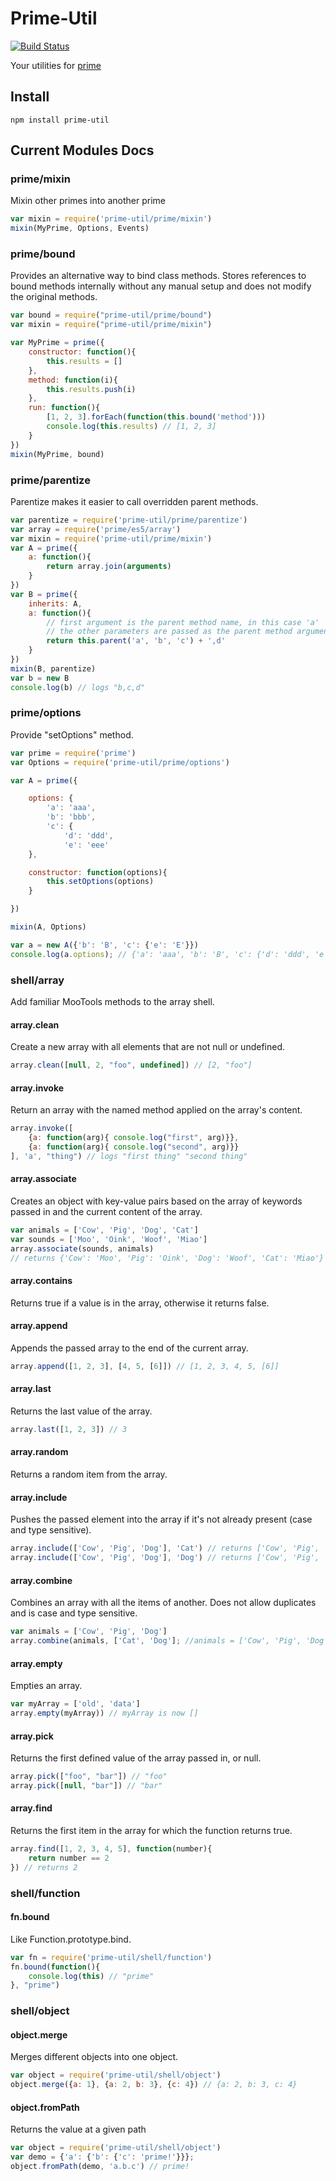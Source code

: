 Prime-Util
==========

[![Build Status](https://secure.travis-ci.org/arian/prime-util.png)](http://travis-ci.org/arian/prime-util)

Your utilities for [prime](https://github.com/mootools/prime)

## Install

    npm install prime-util

## Current Modules Docs

### prime/mixin

Mixin other primes into another prime

```js
var mixin = require('prime-util/prime/mixin')
mixin(MyPrime, Options, Events)
```

### prime/bound

Provides an alternative way to bind class methods. Stores references to bound
methods internally without any manual setup and does not modify the original
methods.

```js
var bound = require("prime-util/prime/bound")
var mixin = require("prime-util/prime/mixin")

var MyPrime = prime({
    constructor: function(){
        this.results = []
    },
    method: function(i){
        this.results.push(i)
    },
    run: function(){
        [1, 2, 3].forEach(function(this.bound('method')))
        console.log(this.results) // [1, 2, 3]
    }
})
mixin(MyPrime, bound)
```

### prime/parentize

Parentize makes it easier to call overridden parent methods.

```js
var parentize = require('prime-util/prime/parentize')
var array = require('prime/es5/array')
var mixin = require('prime-util/prime/mixin')
var A = prime({
    a: function(){
        return array.join(arguments)
    }
})
var B = prime({
    inherits: A,
    a: function(){
        // first argument is the parent method name, in this case 'a'
        // the other parameters are passed as the parent method arguments
        return this.parent('a', 'b', 'c') + ',d'
    }
})
mixin(B, parentize)
var b = new B
console.log(b) // logs "b,c,d"
```

### prime/options

Provide "setOptions" method.

```js
var prime = require('prime')
var Options = require('prime-util/prime/options')

var A = prime({

    options: {
        'a': 'aaa',
        'b': 'bbb',
        'c': {
            'd': 'ddd',
            'e': 'eee'
    },

    constructor: function(options){
        this.setOptions(options)
    }

})

mixin(A, Options)

var a = new A({'b': 'B', 'c': {'e': 'E'}})
console.log(a.options); // {'a': 'aaa', 'b': 'B', 'c': {'d': 'ddd', 'e': 'E'}}
```

### shell/array

Add familiar MooTools methods to the array shell.

#### array.clean

Create a new array with all elements that are not null or undefined.

```js
array.clean([null, 2, "foo", undefined]) // [2, "foo"]
```

#### array.invoke

Return an array with the named method applied on the array's content.

```js
array.invoke([
    {a: function(arg){ console.log("first", arg)}},
    {a: function(arg){ console.log("second", arg)}}
], 'a', "thing") // logs "first thing" "second thing"
```

#### array.associate

Creates an object with key-value pairs based on the array of keywords passed in
and the current content of the array.

```js
var animals = ['Cow', 'Pig', 'Dog', 'Cat']
var sounds = ['Moo', 'Oink', 'Woof', 'Miao']
array.associate(sounds, animals)
// returns {'Cow': 'Moo', 'Pig': 'Oink', 'Dog': 'Woof', 'Cat': 'Miao'}
```

#### array.contains

Returns true if a value is in the array, otherwise it returns false.

#### array.append

Appends the passed array to the end of the current array.

```js
array.append([1, 2, 3], [4, 5, [6]]) // [1, 2, 3, 4, 5, [6]]
```

#### array.last

Returns the last value of the array.

```js
array.last([1, 2, 3]) // 3
```

#### array.random

Returns a random item from the array.

#### array.include

Pushes the passed element into the array if it's not already present (case and
type sensitive).

```js
array.include(['Cow', 'Pig', 'Dog'], 'Cat') // returns ['Cow', 'Pig', 'Dog', 'Cat']
array.include(['Cow', 'Pig', 'Dog'], 'Dog') // returns ['Cow', 'Pig', 'Dog']
```
#### array.combine

Combines an array with all the items of another. Does not allow duplicates and
is case and type sensitive.

```js
var animals = ['Cow', 'Pig', 'Dog']
array.combine(animals, ['Cat', 'Dog']; //animals = ['Cow', 'Pig', 'Dog', 'Cat']
```

#### array.empty

Empties an array.

```js
var myArray = ['old', 'data']
array.empty(myArray)) // myArray is now []
```

#### array.pick

Returns the first defined value of the array passed in, or null.

```js
array.pick(["foo", "bar"]) // "foo"
array.pick([null, "bar"]) // "bar"
```

#### array.find

Returns the first item in the array for which the function returns true.

```js
array.find([1, 2, 3, 4, 5], function(number){
    return number == 2
}) // returns 2
```

### shell/function

#### fn.bound

Like Function.prototype.bind.

```js
var fn = require('prime-util/shell/function')
fn.bound(function(){
    console.log(this) // "prime"
}, "prime")
```

### shell/object

#### object.merge

Merges different objects into one object.

```js
var object = require('prime-util/shell/object')
object.merge({a: 1}, {a: 2, b: 3}, {c: 4}) // {a: 2, b: 3, c: 4}
```
#### object.fromPath

Returns the value at a given path

```js
var object = require('prime-util/shell/object')
var demo = {'a': {'b': {'c': 'prime!'}}};
object.fromPath(demo, 'a.b.c') // prime!
```